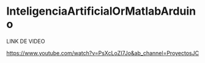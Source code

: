 # InteligenciaArtificialOrMatlabArduino


LINK DE VIDEO 


https://www.youtube.com/watch?v=PsXcLoZI7Jo&ab_channel=ProyectosJC
